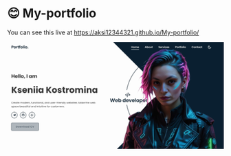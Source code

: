 # 😊 My-portfolio

You can see this live at https://aksi12344321.github.io/My-portfolio/

![Logo](img/Logo.jpg)
